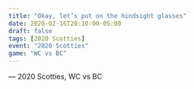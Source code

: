 ```yaml
---
title: "Okay, let’s put on the hindsight glasses"
date: 2020-02-16T20:10:00-05:00
draft: false
tags: [2020 Scotties]
event: "2020 Scotties"
game: "WC vs BC"
---
```

— 2020 Scotties, WC vs BC
<!--more--> 